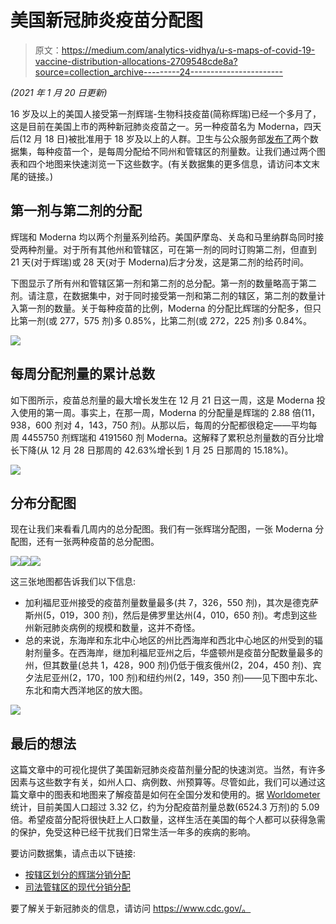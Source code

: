 # 美国新冠肺炎疫苗分配图

> 原文：<https://medium.com/analytics-vidhya/u-s-maps-of-covid-19-vaccine-distribution-allocations-2709548cde8a?source=collection_archive---------24----------------------->

*(2021 年 1 月 20 日更新)*

16 岁及以上的美国人接受第一剂辉瑞-生物科技疫苗(简称辉瑞)已经一个多月了，这是目前在美国上市的两种新冠肺炎疫苗之一。另一种疫苗名为 Moderna，四天后(12 月 18 日)被批准用于 18 岁及以上的人群。卫生与公众服务部[发布了](https://www.hhs.gov/coronavirus/covid-19-vaccines/distribution/index.html)两个数据集，每种疫苗一个，是每周分配给不同州和管辖区的剂量数。让我们通过两个图表和四个地图来快速浏览一下这些数字。(有关数据集的更多信息，请访问本文末尾的链接。)

## 第一剂与第二剂的分配

辉瑞和 Moderna 均以两个剂量系列给药。美国萨摩岛、关岛和马里纳群岛同时接受两种剂量。对于所有其他州和管辖区，可在第一剂的同时订购第二剂，但直到 21 天(对于辉瑞)或 28 天(对于 Moderna)后才分发，这是第二剂的给药时间。

下图显示了所有州和管辖区第一剂和第二剂的总分配。第一剂的数量略高于第二剂。请注意，在数据集中，对于同时接受第一剂和第二剂的辖区，第二剂的数量计入第一剂的数量。关于每种疫苗的比例，Moderna 的分配比辉瑞的分配多，但只比第一剂(或 277，575 剂)多 0.85%，比第二剂(或 272，225 剂)多 0.84%。

![](img/05df893cb913820b4796d4d39446f551.png)

## 每周分配剂量的累计总数

如下图所示，疫苗总剂量的最大增长发生在 12 月 21 日这一周，这是 Moderna 投入使用的第一周。事实上，在那一周，Moderna 的分配量是辉瑞的 2.88 倍(11，938，600 剂对 4，143，750 剂)。从那以后，每周的分配都很稳定——平均每周 4455750 剂辉瑞和 4191560 剂 Moderna。这解释了累积总剂量数的百分比增长下降(从 12 月 28 日那周的 42.63%增长到 1 月 25 日那周的 15.18%)。

![](img/511d791af610c96401fc12b35f3a2b40.png)

## 分布分配图

现在让我们来看看几周内的总分配图。我们有一张辉瑞分配图，一张 Moderna 分配图，还有一张两种疫苗的总分配图。

![](img/7fe38be09f5c968239260b985883e602.png)![](img/eeccef3c10c6b93cdd36d90469cacca7.png)![](img/4150261cfbad6e8bfc8ec9a89e032c23.png)

这三张地图都告诉我们以下信息:

*   加利福尼亚州接受的疫苗剂量数量最多(共 7，326，550 剂)，其次是德克萨斯州(5，019，300 剂)，然后是佛罗里达州(4，010，650 剂)。考虑到这些州新冠肺炎病例的规模和数量，这并不奇怪。
*   总的来说，东海岸和东北中心地区的州比西海岸和西北中心地区的州受到的辐射剂量多。在西海岸，继加利福尼亚州之后，华盛顿州是疫苗分配数量最多的州，但其数量(总共 1，428，900 剂)仍低于俄亥俄州(2，204，450 剂)、宾夕法尼亚州(2，170，100 剂)和纽约州(2，149，350 剂)——见下图中东北、东北和南大西洋地区的放大图。

![](img/0b87efe9b6dffbc4483597935870b1ab.png)

## 最后的想法

这篇文章中的可视化提供了美国新冠肺炎疫苗剂量分配的快速浏览。当然，有许多因素与这些数字有关，如州人口、病例数、州预算等。尽管如此，我们可以通过这篇文章中的图表和地图来了解疫苗是如何在全国分发和使用的。据 [Worldometer](https://www.worldometers.info/world-population/us-population/) 统计，目前美国人口超过 3.32 亿，约为分配疫苗剂量总数(6524.3 万剂)的 5.09 倍。希望疫苗分配将很快赶上人口数量，这样生活在美国的每个人都可以获得急需的保护，免受这种已经干扰我们日常生活一年多的疾病的影响。

要访问数据集，请点击以下链接:

*   [按辖区划分的辉瑞分销分配](https://data.cdc.gov/Vaccinations/COVID-19-Vaccine-Distribution-Allocations-by-Juris/saz5-9hgg)
*   [司法管辖区的现代分销分配](https://data.cdc.gov/Vaccinations/COVID-19-Vaccine-Distribution-Allocations-by-Juris/b7pe-5nws)

要了解关于新冠肺炎的信息，请访问 https://www.cdc.gov/。